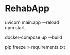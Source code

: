 # RehabApp

uvicorn main:app --reload  
npm start

docker-compose up --build

pip freeze > requirements.txt